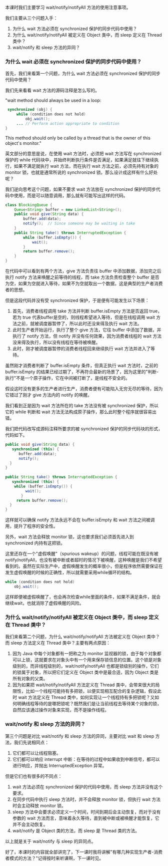 本课时我们主要学习 wait/notify/notifyAll 方法的使用注意事项。

我们主要从三个问题入手：

1. 为什么 wait 方法必须在 synchronized 保护的同步代码中使用？
2. 为什么 wait/notify/notifyAll 被定义在 Object 类中，而 sleep 定义在 Thread 类中？
3. wait/notify 和 sleep 方法的异同？

### 为什么 wait 必须在 synchronized 保护的同步代码中使用？

首先，我们来看第一个问题，为什么 wait 方法必须在 synchronized 保护的同步代码中使用？

我们先来看看 wait 方法的源码注释是怎么写的。

"wait method should always be used in a loop:

```java
 synchronized (obj) {
     while (condition does not hold)
         obj.wait();
     ... // Perform action appropriate to condition
}
```

This method should only be called by a thread that is the owner of this object's monitor."

英文部分的意思是说，在使用 wait 方法时，必须把 wait 方法写在 synchronized 保护的 while 代码块中，并始终判断执行条件是否满足，如果满足就往下继续执行，如果不满足就执行 wait 方法，而在执行 wait 方法之前，必须先持有对象的 monitor 锁，也就是通常所说的 synchronized 锁。那么设计成这样有什么好处呢？

我们逆向思考这个问题，如果不要求 wait 方法放在 synchronized 保护的同步代码中使用，而是可以随意调用，那么就有可能写出这样的代码。

```java
class BlockingQueue {
    Queue<String> buffer = new LinkedList<String>();
    public void give(String data) {
        buffer.add(data);
        notify();  // Since someone may be waiting in take
    }
    public String take() throws InterruptedException {
        while (buffer.isEmpty()) {
            wait();
        }
        return buffer.remove();
    }
}
```

在代码中可以看到有两个方法，give 方法负责往 buffer 中添加数据，添加完之后执行 notify 方法来唤醒之前等待的线程，而 take 方法负责检查整个 buffer 是否为空，如果为空就进入等待，如果不为空就取出一个数据，这是典型的生产者消费者的思想。

但是这段代码并没有受 synchronized 保护，于是便有可能发生以下场景：

1. 首先，消费者线程调用 take 方法并判断 buffer.isEmpty 方法是否返回 true，若为 true 代表buffer是空的，则线程希望进入等待，但是在线程调用 wait 方法之前，就被调度器暂停了，所以此时还没来得及执行 wait 方法。
2. 此时生产者开始运行，执行了整个 give 方法，它往 buffer 中添加了数据，并执行了 notify 方法，但 notify 并没有任何效果，因为消费者线程的 wait 方法没来得及执行，所以没有线程在等待被唤醒。
3. 此时，刚才被调度器暂停的消费者线程回来继续执行 wait 方法并进入了等待。

虽然刚才消费者判断了 buffer.isEmpty 条件，但真正执行 wait 方法时，之前的 buffer.isEmpty 的结果已经过期了，不再符合最新的场景了，因为这里的"判断-执行"不是一个原子操作，它在中间被打断了，是线程不安全的。

假设这时没有更多的生产者进行生产，消费者便有可能陷入无穷无尽的等待，因为它错过了刚才 give 方法内的 notify 的唤醒。

我们看到正是因为 wait 方法所在的 take 方法没有被 synchronized 保护，所以它的 while 判断和 wait 方法无法构成原子操作，那么此时整个程序就很容易出错。

我们把代码改写成源码注释所要求的被 synchronized 保护的同步代码块的形式，代码如下。

```java
public void give(String data) {
   synchronized (this) {
      buffer.add(data);
      notify();
  }
}
 
public String take() throws InterruptedException {
   synchronized (this) {
    while (buffer.isEmpty()) {
         wait();
       }
     return buffer.remove();
  }
}
```

这样就可以确保 notify 方法永远不会在 buffer.isEmpty 和 wait 方法之间被调用，提升了程序的安全性。

另外，wait 方法会释放 monitor 锁，这也要求我们必须首先进入到 synchronized 内持有这把锁。

这里还存在一个"虚假唤醒"（spurious wakeup）的问题，线程可能在既没有被notify/notifyAll，也没有被中断或者超时的情况下被唤醒，这种唤醒是我们不希望看到的。虽然在实际生产中，虚假唤醒发生的概率很小，但是程序依然需要保证在发生虚假唤醒的时候的正确性，所以就需要采用while循环的结构。

```java
while (condition does not hold)
    obj.wait();
```

这样即便被虚假唤醒了，也会再次检查while里面的条件，如果不满足条件，就会继续wait，也就消除了虚假唤醒的风险。

### 为什么 wait/notify/notifyAll 被定义在 Object 类中，而 sleep 定义在 Thread 类中？

我们来看第二个问题，为什么 wait/notify/notifyAll 方法被定义在 Object 类中？而 sleep 方法定义在 Thread 类中？主要有两点原因：

1. 因为 Java 中每个对象都有一把称之为 monitor 监视器的锁，由于每个对象都可以上锁，这就要求在对象头中有一个用来保存锁信息的位置。这个锁是对象级别的，而非线程级别的，wait/notify/notifyAll 也都是锁级别的操作，它们的锁属于对象，所以把它们定义在 Object 类中是最合适，因为 Object 类是所有对象的父类。
2. 因为如果把 wait/notify/notifyAll 方法定义在 Thread 类中，会带来很大的局限性，比如一个线程可能持有多把锁，以便实现相互配合的复杂逻辑，假设此时 wait 方法定义在 Thread 类中，如何实现让一个线程持有多把锁呢？又如何明确线程等待的是哪把锁呢？既然我们是让当前线程去等待某个对象的锁，自然应该通过操作对象来实现，而不是操作线程。

### wait/notify 和 sleep 方法的异同？

第三个问题是对比 wait/notify 和 sleep 方法的异同，主要对比 wait 和 sleep 方法，我们先说相同点：

1. 它们都可以让线程阻塞。
2. 它们都可以响应 interrupt 中断：在等待的过程中如果收到中断信号，都可以进行响应，并抛出 InterruptedException 异常。

但是它们也有很多的不同点：

1. wait 方法必须在 synchronized 保护的代码中使用，而 sleep 方法并没有这个要求。
2. 在同步代码中执行 sleep 方法时，并不会释放 monitor 锁，但执行 wait 方法时会主动释放 monitor 锁。
3. sleep 方法中会要求必须定义一个时间，时间到期后会主动恢复，而对于没有参数的 wait 方法而言，意味着永久等待，直到被中断或被唤醒才能恢复，它并不会主动恢复。
4. wait/notify 是 Object 类的方法，而 sleep 是 Thread 类的方法。

以上就是关于 wait/notify 与 sleep 的异同点。

好了，本课时的内容就全部讲完了，下一课时我将讲解"有哪几种实现生产者-消费者模式的方法？"记得按时来听课啊，下一课时见。
